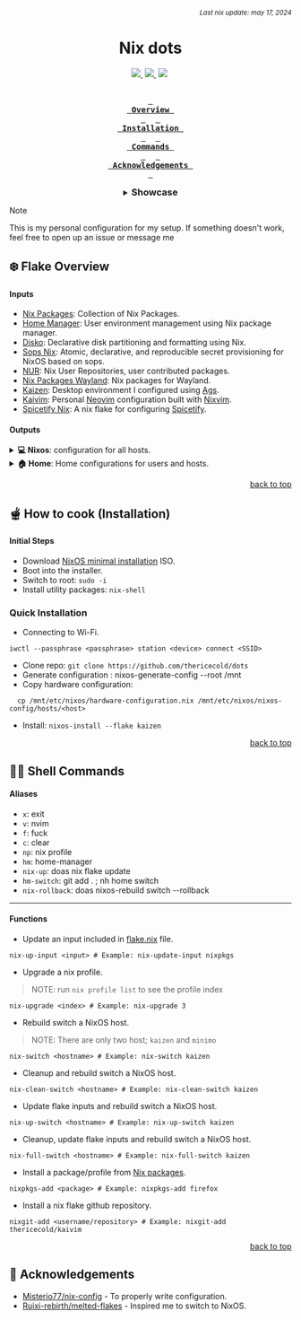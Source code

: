 ###### _<div align=right><sub>Last nix update: may 17, 2024</sub></div>_

<div align=center>
  <h1>Nix dots</h1>
  <a style='margin-right: 4px;' href=https://nixos.org>
    <img src='https://img.shields.io/badge/NixOS-unstable-blue.svg?style=for-the-badge&labelColor=1b1e28&logo=NixOS&logoColor=add7ff&color=add7ff'>
  </a>
  <a style='margin-right: 4px;' href=https://github.com/thericecold/dots>
    <img src='https://img.shields.io/github/languages/code-size/thericecold/dots?color=5de4c7&labelColor=1b1e28&style=for-the-badge&logo=github&logoColor=5de4c7'>
  </a>
  <a style='margin-right: 4px;' href=https://github.com/thericecold/dots/stargazers>
    <img src='https://img.shields.io/github/stars/thericecold/dots?color=fcc5e9&labelColor=1b1e28&style=for-the-badge&logo=starship&logoColor=fcc5e9'>
  </a> <br /> <br />

**[<kbd> <br> Overview <br> </kbd>](#-overview)** 
**[<kbd> <br> Installation <br> </kbd>](#-how-to-cook-installation)** 
**[<kbd> <br> Commands&nbsp;<br> </kbd>](#-shell-commands)** 
**[<kbd> <br> Acknowledgements&nbsp; <br> </kbd>](#-Acknowledgements)**

<details>
  <summary><h3 style='display: inline;'>Showcase</h3></summary>

#### 💻 Desktop

https://github.com/TheRiceCold/kaizen/assets/44263259/4c3e38e9-320c-4d7a-968a-509b556e1ac2

<details>
<summary><b>View details</b></summary>

Window Manager: [Hyprland]<br/>
Desktop Environment: [Kaizen]

</details>

#### 👨‍💻 Development Setup

<img src='https://github.com/thericecold/dots/blob/main/assets/screenshots/neovim.png' />
<details>
  <summary><b>View details</b></summary>

Text editor: [Kaivim]<br/>
Terminal Multiplexer: [Zellij]<br/>
Scratchpad: [Pyprland's scratchpad][pyprland]

</details>

#### 🗃️ Archived but still cool

[Hyprlock][hyprlock-config]

  <img src='https://github.com/thericecold/dots/blob/main/assets/screenshots/lockscreen.jpg' />

<p align=right><a href='#top'>back to top</a></p>
</details>

</div>

> [!NOTE]
> This is my personal configuration for my setup.
> If something doesn't work, feel free to open up an issue or message me

## ❄️ Flake Overview

#### Inputs

- [Nix Packages][nixpkgs]: Collection of Nix Packages.
- [Home Manager][home-manager]: User environment management using Nix package manager.
- [Disko][disko]: Declarative disk partitioning and formatting using Nix.
- [Sops Nix][sops-nix]: Atomic, declarative, and reproducible secret provisioning for NixOS based on sops.
- [NUR][nur]: Nix User Repositories, user contributed packages.
- [Nix Packages Wayland][nixpkgs-wayland]: Nix packages for Wayland.
- [Kaizen][kaizen]: Desktop environment I configured using [Ags].
- [Kaivim][kaivim]: Personal [Neovim] configuration built with [Nixvim].
- [Spicetify Nix][spicetify-nix]: A nix flake for configuring [Spicetify].

#### Outputs

<details>
  <summary><b>💻 Nixos</b>: configuration for all hosts.</summary>
  <br />

> To switch host `cd` to `dots` directory and run `nix-switch <hostname>`.

---

- **Shared** (defaults)
  - [bash][bash]: Shell
  - [grub][host-shared]: Bootloader
  - [pipewire][host-shared-services]: Sound server
  - [doas][host-shared]: Less bloated sudo
  - [podman][host-shared-virt]: Containerization tool
  - [jetbrains mono][jetbrains-font]: Typeface Nerd Font

---

- **Kaizen**: Fully riced configuration that I will continue to improve.</summary>
  - [Services][host-kaizen-services]: [Flatpak], Bluetooth Manager
  - [Hardware][host-kaizen]: Bluetooth, [OpenGL], [OpenTabDriver].
  - [Programs][host-kaizen]:
    - [Droidcam][droidcam]: Turns phone camera into a webcam.
    - [virt-manager][virt-man]: GUI tool for managing virtual machines via libvirt.
    - [Hyprland][hyprland]: A highly customizable dynamic tiling wayland compositor.
  - [Virtualisation][host-kaizen]:
    - [libvirt] and [QEMU]
    - [Waydroid][waydroid]: Container-based android system.

---

- **Minimo**: Lightweight configuration for the minimalist.</summary>

  - Window Manager: [dwm]

    <br />
    <p align=right><a href='#top'>back to top</a></p>
  </details>
  <details>
    <summary><b>🏠 Home</b>: Home configurations for users and hosts.</summary>
    <br />

> To switch home by `cd` to `dots` directory and run `hm-switch`.

---

- [**Shared**][home-shared] (defaults)
  - [firefox][firefox]: Browser
  - [helix]: Text Editor
  - [zoxide][home-shared-shell]: Smarter cd command
  - [btop][home-shared-cli]: System resource monitor
  - [bat][home-shared-cli]: Syntax highlighting (catppuccin)

---

- [**Kaizen**][home-kaizen]: Fully riced configuration that I will continue to improve
  - Desktop: [Kaizen]
    - Cursor: [Bibata-Modern-Ice]
    - GTK Theme: [Matcha-gtk-theme]
    - Window Manager: [Hyprland][hyprland-config]
      - [Pyprland][pypr-config]: Scratchpads and magnify.
      - [Hypridle][hypridle-config]: Idle management
      - [Hyprshade][hyprshade-config]: Shader configuration tool
  - [Terminal Applications][home-kaizen-cli]
    - [Zellij][zellij-config]: Multiplexer
    - [Yazi]: File Manager
    - [Curlie]: httpie-like curl
    - [Neomutt]: E-mail Reader
    - [Slides]: Presentation Tool
    - Utilities: [eza], [fastfetch][fastfetch-config], [onefetch][onefetch-config]
    - Games: [tetris][vitetris], [uchess], [toipe]
    - Other: [pipes][pipes-rs], [krabby]
  - [Desktop Applications][home-kaizen-apps]
    - [foot][foot]: Terminal
    - [mpv][mpv]: Media player
    - [sioyek][sioyek]: PDF Viewer
    - [neovide][neovide]: Neovim GUI client
    - [spicetify][spicetify]: Customized spotify
    - [vesktop][vesktop]: Custom discord app
    - [ncmpcpp][ncmpcpp]: MPD client music player
    - [vscodium] (disabled): Less bloat vscode
    - Other: [easyeffects], [krita], [blender], [inkscape], [libresprite] and [godot]
  - [Shell Scripts][home-kaizen-scripts]:
    - [Colorscripts][home-kaizen-colorscripts]: [blocks][blocks-color], [crunch][crunch-color], [pacman][pacman-color], and [tanks][tanks-color]

---

- [**Minimo**][home-minimo]: (WIP)

</details>
<p align=right><a href='#top'>back to top</a></p>

## 🫕 How to cook (Installation)

#### Initial Steps

- Download [NixOS minimal installation](https://nixos.org/download) ISO.
- Boot into the installer.
- Switch to root: `sudo -i`
- Install utility packages: `nix-shell`

### Quick Installation

- Connecting to Wi-Fi.

```
iwctl --passphrase <passphrase> station <device> connect <SSID>
```

- Clone repo: `git clone https://github.com/thericecold/dots`
- Generate configuration : nixos-generate-config --root /mnt
- Copy hardware configuration:

```
  cp /mnt/etc/nixos/hardware-configuration.nix /mnt/etc/nixos/nixos-config/hosts/<host>
```

- Install: `nixos-install --flake kaizen`

<p align=right><a href='#top'>back to top</a></p>

## 🧑‍💻 Shell Commands
  #### Aliases
  - `x`: exit
  - `v`: nvim
  - `f`: fuck
  - `c`: clear
  - `np`: nix profile
  - `hm`: home-manager
  - `nix-up`: doas nix flake update
  - `hm-switch`: git add . ; nh home switch
  - `nix-rollback`: doas nixos-rebuild switch --rollback
---

#### Functions

- Update an input included in [flake.nix](../flake.nix) file.
```
nix-up-input <input> # Example: nix-update-input nixpkgs
```
- Upgrade a nix profile.
> NOTE: run `nix profile list` to see the profile index
```
nix-upgrade <index> # Example: nix-upgrade 3
```
- Rebuild switch a NixOS host.
> NOTE: There are only two host; `kaizen` and `minimo`
```
nix-switch <hostname> # Example: nix-switch kaizen
```
- Cleanup and rebuild switch a NixOS host.
```
nix-clean-switch <hostname> # Example: nix-clean-switch kaizen
```
- Update flake inputs and rebuild switch a NixOS host.
```
nix-up-switch <hostname> # Example: nix-up-switch kaizen
```
- Cleanup, update flake inputs and rebuild switch a NixOS host.
```
nix-full-switch <hostname> # Example: nix-full-switch kaizen
```
- Install a package/profile from [Nix packages](https://search.nixos.org/packages).
```
nixpkgs-add <package> # Example: nixpkgs-add firefox
```
- Install a nix flake github repository.
```
nixgit-add <username/repository> # Example: nixgit-add thericecold/kaivim
```

<p align=right><a href='#top'>back to top</a></p>

## 🙏 Acknowledgements

- [Misterio77/nix-config](Misterio77) - To properly write configuration.
- [Ruixi-rebirth/melted-flakes](Ruixi) - Inspired me to switch to NixOS.

<!-- Flake Inputs -->

[nixpkgs]: https://github.com/NixOS/nixpkgs/tree/nixpkgs-unstable
[home-manager]: https://github.com/nix-community/disko
[disko]: https://github.com/nix-community/disko
[sops-nix]: https://github.com/Mic92/sops-nix
[nur]: https://github.com/nix-community/NUR
[nixpkgs-wayland]: https://github.com/nix-community/nixpkgs-wayland
[kaivim]: https://github.com/thericecold/kaivim
[kaizen]: https://github.com/thericecold/kaizen
[spicetify-nix]: https://github.com/the-argus/spicetify-nix

<!-- Nixos Shared -->

[bash]: ../nixos/shared/programs/bash.nix
[host-shared]: ../nixos/shared/default.nix
[home-shared-cli]: ../home/shared/cli/default.nix
[home-shared-shell]: ../home/shared/shell/default.nix
[host-shared-services]: ../nixos/shared/services.nix
[host-shared-virt]: ../nixos/shared/virtualisation.nix
[host-kaizen]: ../nixos/hosts/kaizen/default.nix
[host-kaizen-services]: ../nixos/hosts/kaizen/services.nix
[starship]: ../home/wolly/kaizen/shell/starship.nix

<!-- Home -->

[home-shared]: ../home/shared/default.nix
[home-minimo]: ../home/wolly/minimo/default.nix
[home-kaizen]: ../home/wolly/kaizen/default.nix
[home-kaizen-cli]: ../home/wolly/kaizen/cli/default.nix
[home-kaizen-desktop]: ../home/wolly/kaizen/dekstop/default.nix
[home-kaizen-scripts]: ../home/wolly/kaizen/scripts//default.nix
[home-kaizen-apps]: ../home/wolly/kaizen/dekstop/apps/default.nix

<!-- Hyprland Configurations -->

[hyprland-config]: ../home/wolly/kaizen/desktop/wayland/hyprland
[pypr-config]: ../home/wolly/kaizen/desktop/wayland/hyprland/pypr/default.nix
[hypridle-config]: ../home/wolly/kaizen/desktop/wayland/hyprland/ecosystem/hypridle.nix
[hyprshade-config]: ../home/wolly/kaizen/desktop/wayland/hyprland/ecosystem/hyprshade.nix
[hyprlock-config]: ../home/wolly/kaizen/desktop/wayland/hyprland/ecosystem/hyprlock/default.nix

<!-- Color Scripts -->

[home-kaizen-colorscripts]: ../home/wolly/kaizen/scripts/colors/default.nix
[blocks-color]: ../home/wolly/kaizen/scripts/colors/blocks.nix
[crunch-color]: ../home/wolly/kaizen/scripts/colors/crunch.nix
[pacman-color]: ../home/wolly/kaizen/scripts/colors/pacman.nix
[tanks-color]: ../home/wolly/kaizen/scripts/colors/tanks.nix

<!-- Theme -->

[papirus-icon]: https://github.com/PapirusDevelopmentTeam/papirus-icon-theme
[bibata-modern-ice]: https://github.com/ful1e5/Bibata_Cursor
[gtk-catppuccin]: https://github.com/catppuccin/gtk
[matcha-gtk-theme]: https://github.com/vinceliuice/Matcha-gtk-theme

<!-- Apps -->

[helix]: ../home/shared/helix
[firefox]: ../home/shared/firefox
[vscodium]: ../home/wolly/kaizen/vscodium
[foot]: ../home/wolly/kaizen/desktop/apps/foot.nix
[sioyek]: ../home/wolly/kaizen/desktop/apps/sioyek.nix

<!-- GitHub Links -->

[ags]: https://github.com/aylur/ags
[curlie]: https://github.com/rs/curlie
[yazi]: https://github.com/sxyazi/yazi
[toipe]: https://github.com/Samyak2/toipe
[krabby]: https://github.com/yannjor/krabby
[eza]: https://github.com/eza-community/eza
[pipes-rs]: https://github.com/lhvy/pipes-rs
[uchess]: https://github.com/tmountain/uchess
[vesktop]: https://github.com/Vencord/Vesktop
[slides]: https://github.com/maaslalani/slides
[hyprlock]: https://github.com/hyprwm/hyprlock
[inkscape]: https://github.com/inkscape/inkscape
[nixvim]: https://github.com/nix-community/nixvim
[vitetris]: https://github.com/vicgeralds/vitetris
[spicetify]: https://github.com/spicetify/spicetify-cli
[pyprland]: https://github.com/hyprland-community/pyprland
[pypr-magnify]: https://github.com/hyprland-community/pyprland/wiki/magnify
[pypr-scratch]: https://github.com/hyprland-community/pyprland/wiki/scratchpads

<!-- Package Links -->

[mpv]: https://mpv.io
[neovim]: https://neovim.io
[qemu]: https://www.qemu.org
[waydroid]: https://waydro.id
[flatpak]: https://flatpak.org
[libvirt]: https://libvirt.org
[neovide]: https://neovide.dev
[krita]: https://krita.org/en
[neomutt]: https://neomutt.org
[dwm]: https://dwm.suckless.org
[godot]: https://godotengine.org
[opengl]: https://www.opengl.org
[droidcam]: https://droidcam.app
[hyprland]: https://hyprland.org
[blender]: https://www.blender.org
[aseprite]: https://www.aseprite.org
[virt-man]: https://virt-manager.org
[nerdfonts]: https://www.nerdfonts.com
[fontawesome]: https://fontawesome.com
[libresprite]: https://libresprite.github.io
[ncmpcpp]: https://github.com/ncmpcpp/ncmpcpp
[OpenTabDriver]: https://opentabletdriver.net
[easyeffects]: https://github.com/wwmm/easyeffects
[jetbrains-font]: https://www.jetbrains.com/lp/mono

[zellij-config]: ../home/wolly/kaizen/cli/zellij
[onefetch-config]: ../home/wolly/kaizen/cli/sysfetch/onefetch.nix
[fastfetch-config]: ../home/wolly/kaizen/cli/sysfetch/fastfetch.nix

<!-- Acknowledgements -->

[ruixi]: https://github.com/Ruixi-rebirth/flakes
[misterio77]: https://github.com/Misterio77/nix-config
